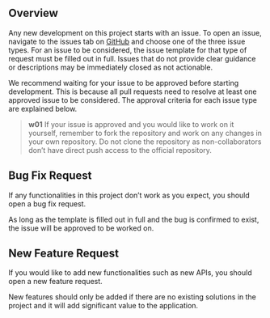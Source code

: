 ## Overview

Any new development on this project starts with an issue. To open an issue, navigate to the issues tab on [GitHub](https://github.com/tpipei-doit/Taipei-City-Dashboard/issues/new/choose) and choose one of the three issue types. For an issue to be considered, the issue template for that type of request must be filled out in full. Issues that do not provide clear guidance or descriptions may be immediately closed as not actionable.

We recommend waiting for your issue to be approved before starting development. This is because all pull requests need to resolve at least one approved issue to be considered. The approval criteria for each issue type are explained below.

> **w01**
> If your issue is approved and you would like to work on it yourself, remember to fork the repository and work on any changes in your own repository. Do not clone the repository as non-collaborators don’t have direct push access to the official repository.

## Bug Fix Request

If any functionalities in this project don’t work as you expect, you should open a bug fix request.

As long as the template is filled out in full and the bug is confirmed to exist, the issue will be approved to be worked on.

## New Feature Request

If you would like to add new functionalities such as new APIs, you should open a new feature request.

New features should only be added if there are no existing solutions in the project and it will add significant value to the application.
